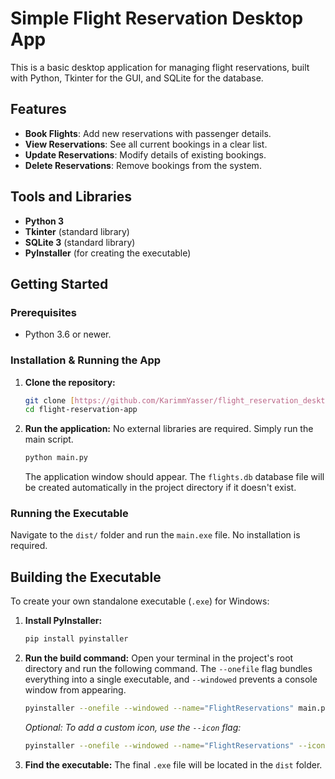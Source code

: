 # Simple Flight Reservation Desktop App

This is a basic desktop application for managing flight reservations, built with Python, Tkinter for the GUI, and SQLite for the database.

## Features

- **Book Flights**: Add new reservations with passenger details.
- **View Reservations**: See all current bookings in a clear list.
- **Update Reservations**: Modify details of existing bookings.
- **Delete Reservations**: Remove bookings from the system.

## Tools and Libraries

- **Python 3**
- **Tkinter** (standard library)
- **SQLite 3** (standard library)
- **PyInstaller** (for creating the executable)

## Getting Started

### Prerequisites

- Python 3.6 or newer.

### Installation & Running the App

1.  **Clone the repository:**

    ```bash
    git clone [https://github.com/KarimmYasser/flight_reservation_desktop](https://github.com/KarimmYasser/flight_reservation_desktop)
    cd flight-reservation-app
    ```

2.  **Run the application:**
    No external libraries are required. Simply run the main script.
    ```bash
    python main.py
    ```
    The application window should appear. The `flights.db` database file will be created automatically in the project directory if it doesn't exist.

### Running the Executable

Navigate to the `dist/` folder and run the `main.exe` file. No installation is required.

## Building the Executable

To create your own standalone executable (`.exe`) for Windows:

1.  **Install PyInstaller:**

    ```bash
    pip install pyinstaller
    ```

2.  **Run the build command:**
    Open your terminal in the project's root directory and run the following command. The `--onefile` flag bundles everything into a single executable, and `--windowed` prevents a console window from appearing.

    ```bash
    pyinstaller --onefile --windowed --name="FlightReservations" main.py
    ```

    _Optional: To add a custom icon, use the `--icon` flag:_

    ```bash
    pyinstaller --onefile --windowed --name="FlightReservations" --icon="icon.ico" main.py
    ```

3.  **Find the executable:**
    The final `.exe` file will be located in the `dist` folder.
